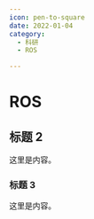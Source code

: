 ```yaml
---
icon: pen-to-square
date: 2022-01-04
category:
  - 科研
  - ROS

---
```


# ROS

## 标题 2

这里是内容。

### 标题 3

这里是内容。
